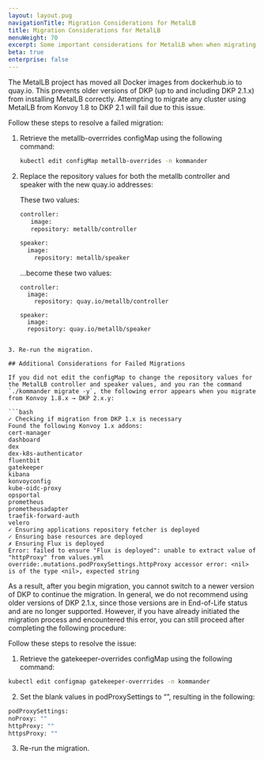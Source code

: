 ```yaml
---
layout: layout.pug
navigationTitle: Migration Considerations for MetalLB
title: Migration Considerations for MetalLB
menuWeight: 70
excerpt: Some important considerations for MetalLB when when migrating from DKP 1.8.x to 2.1.x
beta: true
enterprise: false
---
```


The MetalLB project has moved all Docker images from dockerhub.io to quay.io. This prevents older versions of DKP (up to and including DKP 2.1.x) from installing MetalLB correctly. Attempting to migrate any cluster using MetalLB from Konvoy 1.8 to DKP 2.1 will fail due to this issue. 

Follow these steps to resolve a failed migration:

1.  Retrieve the metallb-overrrides configMap using the following command:

    ``` bash
    kubectl edit configMap metallb-overrides -n kommander
    ```

2.  Replace the repository values for both the metallb controller and speaker with the new quay.io addresses:

    These two values:

    ```bash
    controller:
       image:
       repository: metallb/controller
    ```

    ```bash
    speaker:
      image:
        repository: metallb/speaker
    ```

    ...become these two values:

    ```
    controller:
      image:
        repository: quay.io/metallb/controller
    ```

    ```
    speaker:
      image:
      repository: quay.io/metallb/speaker
  ```

3. Re-run the migration.

## Additional Considerations for Failed Migrations

If you did not edit the configMap to change the repository values for the MetalLB controller and speaker values, and you ran the command `./kommander migrate -y`, the following error appears when you migrate from Konvoy 1.8.x → DKP 2.x.y:

```bash
✓ Checking if migration from DKP 1.x is necessary
Found the following Konvoy 1.x addons:
cert-manager
dashboard
dex
dex-k8s-authenticator
fluentbit
gatekeeper
kibana
konvoyconfig
kube-oidc-proxy
opsportal
prometheus
prometheusadapter
traefik-forward-auth
velero
✓ Ensuring applications repository fetcher is deployed
✓ Ensuring base resources are deployed
✗ Ensuring Flux is deployed
Error: failed to ensure "Flux is deployed": unable to extract value of "httpProxy" from values.yml override:.mutations.podProxySettings.httpProxy accessor error: <nil> is of the type <nil>, expected string
```

As a result, after you begin migration, you cannot switch to a newer version of DKP to continue the migration. In general, we do not recommend using older versions of DKP 2.1.x, since those versions are in End-of-Life status and are no longer supported. However, if you have already initiated the migration process and encountered this error, you can still proceed after completing the following procedure:

Follow these steps to resolve the issue:

1. Retrieve the gatekeeper-overrides configMap using the following command:

  ```bash
  kubectl edit configmap gatekeeper-overrrides -n kommander
  ```

2. Set the blank values in podProxySettings to “”, resulting in the following:
  ```bash
  podProxySettings:
 noProxy: ""
 httpProxy: ""
 httpsProxy: ""
  ```

3. Re-run the migration.
